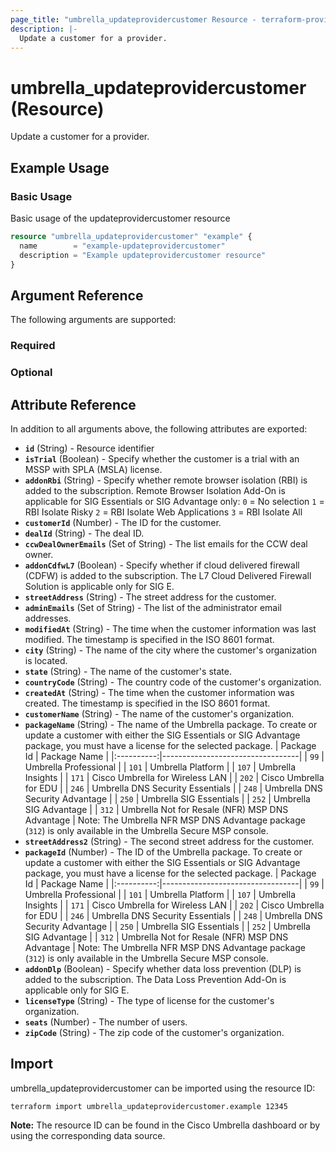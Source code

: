 ```yaml
---
page_title: "umbrella_updateprovidercustomer Resource - terraform-provider-umbrella"
description: |-
  Update a customer for a provider.
---
```


# umbrella_updateprovidercustomer (Resource)

Update a customer for a provider.

## Example Usage


### Basic Usage

Basic usage of the updateprovidercustomer resource

```terraform
resource "umbrella_updateprovidercustomer" "example" {
  name        = "example-updateprovidercustomer"
  description = "Example updateprovidercustomer resource"
}
```



## Argument Reference

The following arguments are supported:

### Required



### Optional



## Attribute Reference

In addition to all arguments above, the following attributes are exported:

- **`id`** (String) - Resource identifier
- **`isTrial`** (Boolean) - Specify whether the customer is a trial with an MSSP with SPLA (MSLA) license.
- **`addonRbi`** (String) - Specify whether remote browser isolation (RBI) is added to the subscription. Remote Browser Isolation Add-On is applicable for SIG Essentials or SIG Advantage only: `0` = No selection `1` = RBI Isolate Risky `2` = RBI Isolate Web Applications `3` = RBI Isolate All
- **`customerId`** (Number) - The ID for the customer.
- **`dealId`** (String) - The deal ID.
- **`ccwDealOwnerEmails`** (Set of String) - The list emails for the CCW deal owner.
- **`addonCdfwL7`** (Boolean) - Specify whether if cloud delivered firewall (CDFW) is added to the subscription. The L7 Cloud Delivered Firewall Solution is applicable only for SIG E.
- **`streetAddress`** (String) - The street address for the customer.
- **`adminEmails`** (Set of String) - The list of the administrator email addresses.
- **`modifiedAt`** (String) - The time when the customer information was last modified. The timestamp is specified in the ISO 8601 format.
- **`city`** (String) - The name of the city where the customer's organization is located.
- **`state`** (String) - The name of the customer's state.
- **`countryCode`** (String) - The country code of the customer's organization.
- **`createdAt`** (String) - The time when the customer information was created. The timestamp is specified in the ISO 8601 format.
- **`customerName`** (String) - The name of the customer's organization.
- **`packageName`** (String) - The name of the Umbrella package. To create or update a customer with either the SIG Essentials or SIG Advantage package, you must have a license for the selected package. | Package Id | Package Name | |:----------:|----------------------------------| | `99` | Umbrella Professional | | `101` | Umbrella Platform | | `107` | Umbrella Insights | | `171` | Cisco Umbrella for Wireless LAN | | `202` | Cisco Umbrella for EDU | | `246` | Umbrella DNS Security Essentials | | `248` | Umbrella DNS Security Advantage | | `250` | Umbrella SIG Essentials | | `252` | Umbrella SIG Advantage | | `312` | Umbrella Not for Resale (NFR) MSP DNS Advantage | Note: The Umbrella NFR MSP DNS Advantage package (`312`) is only available in the Umbrella Secure MSP console.
- **`streetAddress2`** (String) - The second street address for the customer.
- **`packageId`** (Number) - The ID of the Umbrella package. To create or update a customer with either the SIG Essentials or SIG Advantage package, you must have a license for the selected package. | Package Id | Package Name | |:----------:|----------------------------------| | `99` | Umbrella Professional | | `101` | Umbrella Platform | | `107` | Umbrella Insights | | `171` | Cisco Umbrella for Wireless LAN | | `202` | Cisco Umbrella for EDU | | `246` | Umbrella DNS Security Essentials | | `248` | Umbrella DNS Security Advantage | | `250` | Umbrella SIG Essentials | | `252` | Umbrella SIG Advantage | | `312` | Umbrella Not for Resale (NFR) MSP DNS Advantage | Note: The Umbrella NFR MSP DNS Advantage package (`312`) is only available in the Umbrella Secure MSP console.
- **`addonDlp`** (Boolean) - Specify whether data loss prevention (DLP) is added to the subscription. The Data Loss Prevention Add-On is applicable only for SIG E.
- **`licenseType`** (String) - The type of license for the customer's organization.
- **`seats`** (Number) - The number of users.
- **`zipCode`** (String) - The zip code of the customer's organization.



## Import

umbrella_updateprovidercustomer can be imported using the resource ID:

```shell
terraform import umbrella_updateprovidercustomer.example 12345
```

**Note:** The resource ID can be found in the Cisco Umbrella dashboard or by using the corresponding data source.

